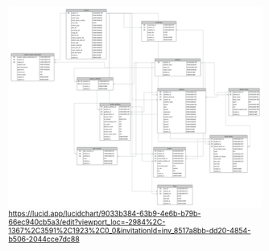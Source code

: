 ![ERD](images/02252025.png)
https://lucid.app/lucidchart/9033b384-63b9-4e6b-b79b-66ec940cb5a3/edit?viewport_loc=-2984%2C-1367%2C3591%2C1923%2C0_0&invitationId=inv_8517a8bb-dd20-4854-b506-2044cce7dc88